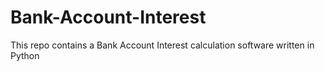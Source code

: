 # Bank-Account-Interest
This repo contains a Bank Account Interest calculation software written in Python
